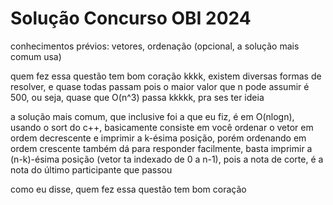 # Solução Concurso OBI 2024

conhecimentos prévios: vetores, ordenação (opcional, a solução mais comum usa)

quem fez essa questão tem bom coração kkkk, existem diversas formas de resolver, e quase todas passam pois o maior valor que n pode assumir é 500, ou seja, quase que O(n^3) passa kkkkk, pra ses ter ideia

a solução mais comum, que inclusive foi a que eu fiz, é em O(nlogn), usando o sort do c++, basicamente consiste em você ordenar o vetor em ordem decrescente e imprimir a k-ésima posição, porém ordenando em ordem crescente também dá para responder facilmente,
basta imprimir a (n-k)-ésima posição (vetor ta indexado de 0 a n-1), pois a nota de corte, é a nota do último participante que passou

como eu disse, quem fez essa questão tem bom coração
